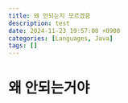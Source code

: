 ```yaml
---
title: 왜 안되는지 모르겠음
description: test
date: 2024-11-23 19:57:00 +0900
categories: [Languages, Java]
tags: []
---
```


# 왜 안되는거야
